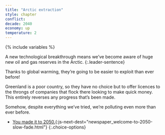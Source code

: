 ```yaml
---
title: "Arctic extraction"
style: chapter
conflict: 
decade: 2040
economy: up
temperature: 2
---
```


{% include variables %}

A new technological breakthrough means we’ve become aware of huge new oil and gas reserves in the Arctic.
{:.leader-sentence}

Thanks to global warming, they’re going to be easier to exploit than ever before!

Greenland is a poor country, so they have no choice but to offer licences to the throngs of companies that flock there looking to make quick money. This entirely reverses any progress that’s been made.

Somehow, despite everything we’ve tried, we’re polluting even more than ever before.

- [You made it to 2050.](part-page_2050.html){:js-next-dest="newspaper_welcome-to-2050-slow-fade.html"}
{:.choice-options}
